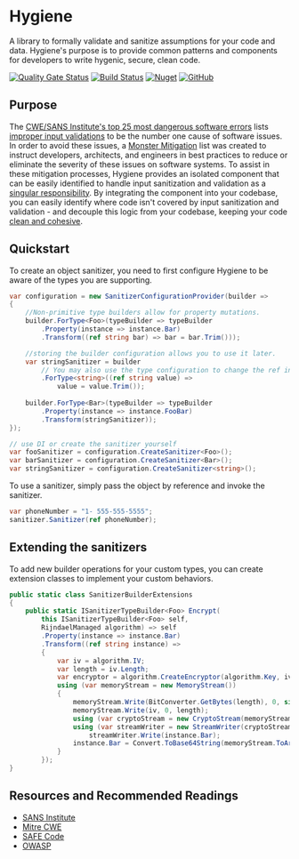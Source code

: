 # Hygiene
A library to formally validate and sanitize assumptions for your code and data.  Hygiene's purpose is to provide common patterns and components for developers to write hygenic, secure, clean code.

[![Quality Gate Status](https://sonarcloud.io/api/project_badges/measure?project=TylerKendrick_Hygiene&metric=alert_status)](https://sonarcloud.io/dashboard?id=TylerKendrick_Hygiene)
[![Build Status](https://dev.azure.com/hygiene/Hygiene/_apis/build/status/TylerKendrick.Hygiene?branchName=dev&jobName=Job)](https://dev.azure.com/hygiene/Hygiene/_build/latest?definitionId=1&branchName=dev)
[![Nuget](https://img.shields.io/nuget/v/hygiene.svg)](https://www.nuget.org/packages/Hygiene/)
[![GitHub](https://img.shields.io/github/license/tylerkendrick/hygiene.svg)](https://github.com/TylerKendrick/Hygiene/blob/dev/LICENSE)

## Purpose
The [CWE/SANS Institute's top 25 most dangerous software errors](https://www.sans.org/top25-software-errors/) lists [improper input validations](http://cwe.mitre.org/top25/archive/2011/2011_mitigations.html#Mit-M1) to be the number one cause of software issues.  In order to avoid these issues, a [Monster Mitigation](http://cwe.mitre.org/top25/index.html#Mitigations) list was created to instruct developers, architects, and engineers in best practices to reduce or eliminate the severity of these issues on software systems.  To assist in these mitigation processes, Hygiene provides an isolated component that can be easily identified to handle input sanitization and validation as a [singular responsibility](https://blog.cleancoder.com/uncle-bob/2014/05/08/SingleReponsibilityPrinciple.html).  By integrating the component into your codebase, you can easily identify where code isn't covered by input sanitization and validation - and decouple this logic from your codebase, keeping your code [clean and cohesive](https://enterprisecraftsmanship.com/2015/09/02/cohesion-coupling-difference/).

## Quickstart
To create an object sanitizer, you need to first configure Hygiene to be aware of the types you are supporting.

```csharp
var configuration = new SanitizerConfigurationProvider(builder => 
{
    //Non-primitive type builders allow for property mutations.
    builder.ForType<Foo>(typeBuilder => typeBuilder
        .Property(instance => instance.Bar)
        .Transform((ref string bar) => bar = bar.Trim()));

    //storing the builder configuration allows you to use it later.
    var stringSanitizer = builder
        // You may also use the type configuration to change the ref instance.
        .ForType<string>((ref string value) =>
            value = value.Trim());
    
    builder.ForType<Bar>(typeBuilder => typeBuilder
        .Property(instance => instance.FooBar)
        .Transform(stringSanitizer));
});

// use DI or create the sanitizer yourself
var fooSanitizer = configuration.CreateSanitizer<Foo>();
var barSanitizer = configuration.CreateSanitizer<Bar>();
var stringSanitizer = configuration.CreateSanitizer<string>();
```

To use a sanitizer, simply pass the object by reference and invoke the sanitizer.

```csharp
var phoneNumber = "1- 555-555-5555";
sanitizer.Sanitizer(ref phoneNumber);
```

## Extending the sanitizers
To add new builder operations for your custom types, you can create extension classes to implement your custom behaviors.

```csharp
public static class SanitizerBuilderExtensions
{
    public static ISanitizerTypeBuilder<Foo> Encrypt(
        this ISanitizerTypeBuilder<Foo> self,
        RijndaelManaged algorithm) => self
        .Property(instance => instance.Bar)
        .Transform((ref string instance) =>
        {
            var iv = algorithm.IV;
            var length = iv.Length;
            var encryptor = algorithm.CreateEncryptor(algorithm.Key, iv);
            using (var memoryStream = new MemoryStream())
            {
                memoryStream.Write(BitConverter.GetBytes(length), 0, sizeof(int));
                memoryStream.Write(iv, 0, length);
                using (var cryptoStream = new CryptoStream(memoryStream, encryptor, CryptoStreamMode.Write))
                using (var streamWriter = new StreamWriter(cryptoStream))
                    streamWriter.Write(instance.Bar);
                instance.Bar = Convert.ToBase64String(memoryStream.ToArray());
            }
        });
}
```

## Resources and Recommended Readings

* [SANS Institute](https://www.sans.org/)
* [Mitre CWE](http://cwe.mitre.org/index.html)
* [SAFE Code](https://safecode.org/)
* [OWASP](https://www.owasp.org/index.php/Main_Page)
